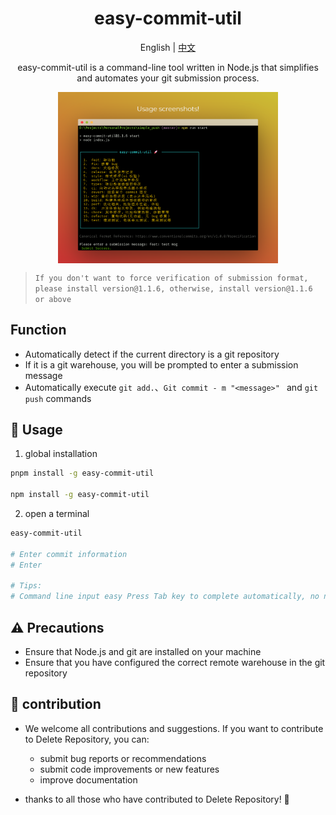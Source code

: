 <h1 style="text-align: center;">easy-commit-util</h1>
<p style="text-align: center;"><span> English | <a href= "./README.zh.md"> 中文 </a></span></p>
<p style="text-align: center;">easy-commit-util is a command-line tool written in Node.js that simplifies and automates your git submission process.</p>

<p style="display: flex; justify-content: center; align-items: center;">
<img src="./screenzy.png" width="70%"/>
</p>

>
>   `If you don't want to force verification of submission format, please install version@1.1.6, otherwise, install version@1.1.6 or above`
>

## Function

-   Automatically detect if the current directory is a git repository
-   If it is a git warehouse, you will be prompted to enter a submission message
-   Automatically execute `git add.`、`Git commit - m "<message>" ` and `git push` commands

## 🚀 Usage
1.  global installation
```bash
pnpm install -g easy-commit-util

npm install -g easy-commit-util
```
2. open a terminal
```bash
easy-commit-util

# Enter commit information
# Enter

# Tips:
# Command line input easy Press Tab key to complete automatically, no need to manually type the name
```

## ⚠️ Precautions

-   Ensure that Node.js and git are installed on your machine
-   Ensure that you have configured the correct remote warehouse in the git repository

## 🙌 contribution

-   We welcome all contributions and suggestions. If you want to contribute to Delete Repository, you can:
    -   submit bug reports or recommendations
    -   submit code improvements or new features
    -   improve documentation

-   thanks to all those who have contributed to Delete Repository! 🎉
